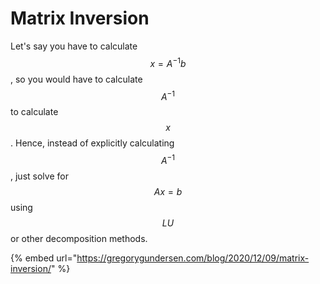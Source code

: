# Matrix Inversion

Let's say you have to calculate $$x=A^{-1}b$$, so you would have to calculate $$A^{-1}$$to calculate $$x$$. Hence, instead of explicitly calculating $$A^{-1}$$, just solve for $$Ax=b$$ using $$LU$$ or other decomposition methods.&#x20;

{% embed url="https://gregorygundersen.com/blog/2020/12/09/matrix-inversion/" %}
